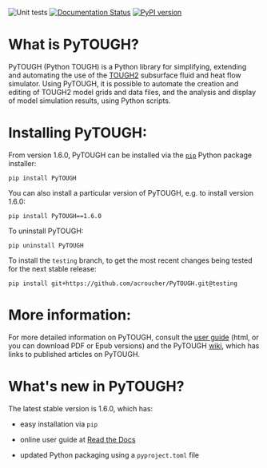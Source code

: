 ![Unit tests](https://github.com/acroucher/PyTOUGH/workflows/Unit%20tests/badge.svg) [![Documentation Status](https://readthedocs.org/projects/PyTOUGH/badge/?version=latest)](https://layermesh.readthedocs.io/en/latest/?badge=latest) [![PyPI version](https://badge.fury.io/py/PyTOUGH.svg)](https://badge.fury.io/py/PyTOUGH)

# What is PyTOUGH?

PyTOUGH (Python TOUGH) is a Python library for simplifying, extending and automating the use of the [TOUGH2](http://esd.lbl.gov/research/projects/tough/) subsurface fluid and heat flow simulator. Using PyTOUGH, it is possible to automate the creation and editing of TOUGH2 model grids and data files, and the analysis and display of model simulation results, using Python scripts.

# Installing PyTOUGH:

From version 1.6.0, PyTOUGH can be installed via the [`pip`](https://pip.pypa.io) Python package installer:

```
pip install PyTOUGH
```
You can also install a particular version of PyTOUGH, e.g. to install version 1.6.0:

```
pip install PyTOUGH==1.6.0
```
To uninstall PyTOUGH:
```
pip uninstall PyTOUGH
```
To install the `testing` branch, to get the most recent changes being tested for the next stable release:
```
pip install git+https://github.com/acroucher/PyTOUGH.git@testing
```

# More information:

For more detailed information on PyTOUGH, consult the [user guide](https://pytough.readthedocs.io) (html, or you can download PDF or Epub versions) and the PyTOUGH [wiki](https://github.com/acroucher/PyTOUGH/wiki/), which has links to published articles on PyTOUGH.

# What's new in PyTOUGH?

The latest stable version is 1.6.0, which has:

* easy installation via `pip`

* online user guide at [Read the Docs](https://pytough.readthedocs.io)

* updated Python packaging using a `pyproject.toml` file
